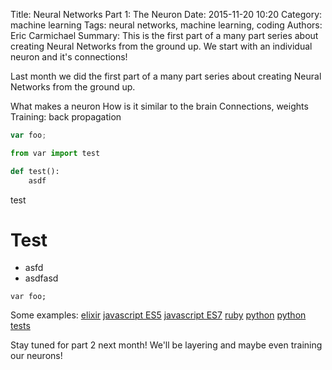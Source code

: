 Title: Neural Networks Part 1: The Neuron
Date: 2015-11-20 10:20
Category: machine learning
Tags: neural networks, machine learning, coding
Authors: Eric Carmichael
Summary: This is the first part of a many part series about creating Neural Networks from the ground up. We start with an individual neuron and it's connections!



Last month we did the first part of a many part series about creating Neural Networks from the ground up. <cont>

What makes a neuron <cont>
How is it similar to the brain <cont>
Connections, weights <cont>
Training: back propagation <cont>

```js
var foo;
```

```python
from var import test

def test():
    asdf

```


test

# Test

 * asfd
 * asdfasd

 ```
 var foo;
 ```


Some examples:
[elixir](https://github.com/dev-coop/neural-net-hacking-examples/blob/master/elixir/neuron.exs)
[javascript ES5](https://github.com/dev-coop/neural-net-hacking-examples/blob/master/es5/neuronet.js)
[javascript ES7](https://github.com/dev-coop/neural-net-hacking-examples/blob/master/es7/Neuron.js)
[ruby](https://github.com/dev-coop/neural-net-hacking-examples/blob/master/ruby/karmen_neural_network.rb)
[python](https://github.com/dev-coop/neural-net-hacking-examples/blob/master/python/neural_network_with_connections.py)
[python tests](https://github.com/dev-coop/neural-net-hacking-examples/blob/master/python/neural_network_with_connections_tests.py)

Stay tuned for part 2 next month! We'll be layering and maybe even training our neurons!
